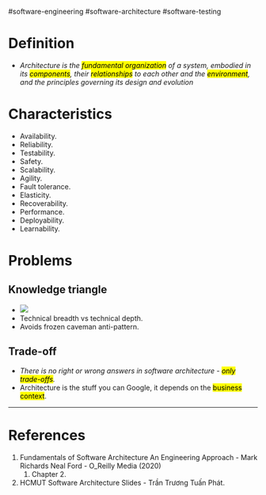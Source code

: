 #software-engineering #software-architecture #software-testing 

# Definition
- *Architecture is the <mark class="hltr-yellow">fundamental organization</mark> of a system, embodied in its <mark class="hltr-yellow">components</mark>, their <mark class="hltr-yellow">relationships</mark> to each other and the <mark class="hltr-yellow">environment</mark>, and the principles governing its design and evolution*
# Characteristics
- Availability.
- Reliability.
- Testability.
- Safety.
- Scalability.
- Agility.
- Fault tolerance.
- Elasticity.
- Recoverability.
- Performance.
- Deployability.
- Learnability.
# Problems
## Knowledge triangle
- ![](Pasted%20image%2020250219123418.png)
- Technical breadth vs technical depth.
- Avoids frozen caveman anti-pattern.
## Trade-off
- *There is no right or wrong answers in software architecture - <mark class="hltr-yellow">only trade-offs</mark>.* 
- Architecture is the stuff you can Google, it depends on the <mark class="hltr-yellow">business context</mark>.

---
# References
1. Fundamentals of Software Architecture An Engineering Approach - Mark Richards Neal Ford - O_Reilly Media (2020)
	1. Chapter 2.
2. HCMUT Software Architecture Slides - Trần Trương Tuấn Phát.